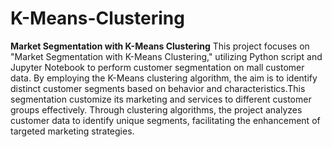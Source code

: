 # K-Means-Clustering

**Market Segmentation with K-Means Clustering**
This project focuses on "Market Segmentation with K-Means Clustering," utilizing Python script and Jupyter Notebook to perform customer segmentation on mall customer data. By employing the K-Means clustering algorithm, the aim is to identify distinct customer segments based on behavior and characteristics.This segmentation customize its marketing and services to different customer groups effectively. Through clustering algorithms, the project analyzes customer data to identify unique segments, facilitating the enhancement of targeted marketing strategies.
